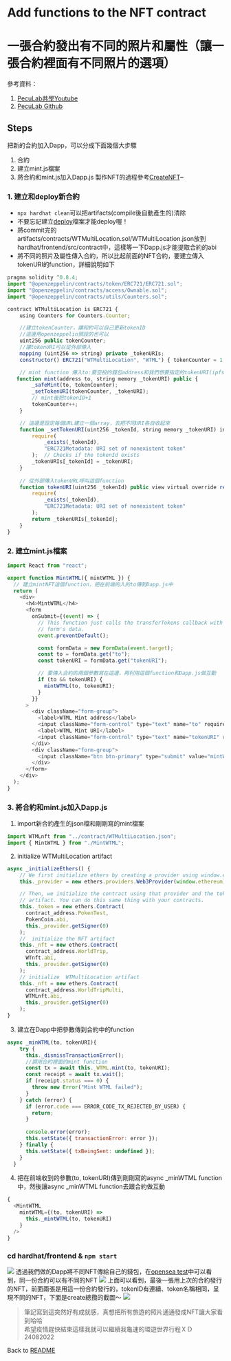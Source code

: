 # Add functions to the NFT contract
# 一張合約發出有不同的照片和屬性（讓一張合約裡面有不同照片的選項）

參考資料：
1. [PecuLab共學Youtube](https://youtu.be/rSJwzWvAivI)
2. [PecuLab Github](https://github.com/pecu/PecuLab4SEP)



## Steps
把新的合約加入Dapp，可以分成下面幾個大步驟
1. 合約
2. 建立mint.js檔案
3. 將合約和mint.js加入Dapp.js
製作NFT的過程參考[CreateNFT](CreateNFT.md)~
### 1. 建立和deploy新合約
* `npx hardhat clean`可以把artifacts(compile後自動產生的)清除
* 不要忘記建立[deploy](hardhat/scripts/deploy_WTML.js)檔案才能deploy喔！
* 將commit完的artifacts/contracts/WTMultiLocation.sol/WTMultiLocation.json放到hardhat/frontend/src/contract中，這樣等一下Dapp.js才能提取合約的abi
* 將不同的照片及屬性傳入合約，所以比起前面的NFT合約，要建立傳入tokenURI的function，詳細說明如下
```javascript
pragma solidity ^0.8.4;
import "@openzeppelin/contracts/token/ERC721/ERC721.sol";
import "@openzeppelin/contracts/access/Ownable.sol";
import "@openzeppelin/contracts/utils/Counters.sol";

contract WTMultiLocation is ERC721 {
    using Counters for Counters.Counter;

    //建立tokenCounter，讓和約可以自己更新tokenID
    //這邊用openzeppelin預設的也可以
    uint256 public tokenCounter;
    //讓tokenURI可以從外部傳入
    mapping (uint256 => string) private _tokenURIs;
    constructor() ERC721("WTMultiLocation", "WTML") { tokenCounter = 1; }

    // mint function 傳入to:要空投的錢包address和我們想要指定的tokenURI(ipfs上的json檔)
   function mint(address to, string memory _tokenURI) public {
        _safeMint(to, tokenCounter);
        _setTokenURI(tokenCounter, _tokenURI);
        // mint後把tokenID+1
        tokenCounter++;
    }

    // 這邊是設定每個URL建立一個array，去把不同URI各自收起來
    function _setTokenURI(uint256 _tokenId, string memory _tokenURI) internal virtual {
        require(
            _exists(_tokenId),
            "ERC721Metadata: URI set of nonexistent token"
        );  // Checks if the tokenId exists
        _tokenURIs[_tokenId] = _tokenURI;
    }
    
    // 從外部傳入tokenURL呼叫這個function
    function tokenURI(uint256 _tokenId) public view virtual override returns(string memory) {
        require(
            _exists(_tokenId),
            "ERC721Metadata: URI set of nonexistent token"
        );
        return _tokenURIs[_tokenId];
    }  
}

```
### 2. 建立mint.js檔案
```javascript
import React from "react";

export function MintWTML({ mintWTML }) { 
  // 建立mintNFT這個function，把在前端的入的to傳到Dapp.js中
  return (
    <div>
      <h4>MintWTML</h4> 
      <form
        onSubmit={(event) => {
          // This function just calls the transferTokens callback with the
          // form's data.
          event.preventDefault();

          const formData = new FormData(event.target);
          const to = formData.get("to");
          const tokenURI = formData.get("tokenURI");

          // 要傳入合約的兩個參數寫在這邊，再利用這個function和Dapp.js做互動
          if (to && tokenURI) {
            mintWTML(to, tokenURI);
          }
        }}
      >
        <div className="form-group">
          <label>WTML Mint address</label>
          <input className="form-control" type="text" name="to" required />
          <label>WTML Mint URI</label>
          <input className="form-control" type="text" name="tokenURI" required />
        </div>
        <div className="form-group">
          <input className="btn btn-primary" type="submit" value="mintWTML" />
        </div>
      </form>
    </div>
  );
}
```
### 3. 將合約和mint.js加入Dapp.js
1. import新合約產生的json檔和剛剛寫的mint檔案
```javascript
import WTMLnft from "../contract/WTMultiLocation.json";
import { MintWTML } from "./MintWTML";
```
2. initialize WTMultiLocation artifact
```javascript
async _initializeEthers() {
    // We first initialize ethers by creating a provider using window.ethereum
    this._provider = new ethers.providers.Web3Provider(window.ethereum);

    // Then, we initialize the contract using that provider and the token's
    // artifact. You can do this same thing with your contracts.
    this._token = new ethers.Contract(
      contract_address.PokenTest,
      PokenCoin.abi,
      this._provider.getSigner(0)
    );
    //  initialize the NFT artifact
    this._nft = new ethers.Contract(
      contract_address.WorldTrip,
      WTnft.abi,
      this._provider.getSigner(0)
    );
    // initialize  WTMultiLocation artifact
    this._nft = new ethers.Contract(
      contract_address.WorldTripMulti,
      WTMLnft.abi,
      this._provider.getSigner(0)
    );
}
```
3. 建立在Dapp中把參數傳到合約中的function
```javascript
async _minWTML(to, tokenURI){
    try {      
      this._dismissTransactionError();
      //調用合約裡面的mint function
      const tx = await this._WTML.mint(to, tokenURI);     
      const receipt = await tx.wait();
      if (receipt.status === 0) {
        throw new Error("Mint WTML failed");
      }
    } catch (error) {
      if (error.code === ERROR_CODE_TX_REJECTED_BY_USER) {
        return;
      }
  
      console.error(error);
      this.setState({ transactionError: error });
    } finally {
      this.setState({ txBeingSent: undefined });
    }
  }
```
4. 把在前端收到的參數(to, tokenURI)傳到剛剛寫的async _minWTML function中，然後讓async _minWTML function去跟合約做互動
```javascript
{
  <MintWTML
    mintWTML={(to, tokenURI) =>
      this._mintWTML(to, tokenURI)
    }
  />
}
```
### cd hardhat/frontend & `npm start`
![](images/DappwithMintWTML.png)
透過我們做的Dapp將不同NFT傳給自己的錢包，在[opensea test](https://testnets.opensea.io/zh-CN)中可以看到，同一份合約可以有不同的NFT
![](images/OpenseaMulti.png)
上面可以看到，最後一張用上次的合約發行的NFT，前面兩張是用這一份合約發行的，tokenID有連續、token名稱相同，呈現不同的NFT，下面是create總攬的截圖～
![](images/opensea_createpage.png)

> 筆記寫到這突然好有成就感，真想把所有旅遊的照片通通發成NFT讓大家看到哈哈  
> 希望疫情趕快結束這樣我就可以繼續我龜速的環遊世界行程ＸＤ
> 24082022

Back to [README](README.md)